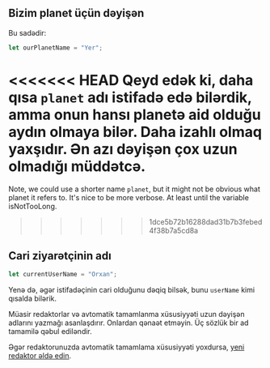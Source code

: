## Bizim planet üçün dəyişən

Bu sadədir:

```js
let ourPlanetName = "Yer";
```

<<<<<<< HEAD
Qeyd edək ki, daha qısa `planet` adı istifadə edə bilərdik, amma onun hansı planetə aid olduğu aydın olmaya bilər. Daha izahlı olmaq yaxşıdır. Ən azı dəyişən çox uzun olmadığı müddətcə.
=======
Note, we could use a shorter name `planet`, but it might not be obvious what planet it refers to. It's nice to be more verbose. At least until the variable isNotTooLong.
>>>>>>> 1dce5b72b16288dad31b7b3febed4f38b7a5cd8a

## Cari ziyarətçinin adı

```js
let currentUserName = "Orxan";
```

Yenə də, əgər istifadəçinin cari olduğunu dəqiq bilsək, bunu `userName` kimi qısalda bilərik.

Müasir redaktorlar və avtomatik tamamlanma xüsusiyyəti uzun dəyişən adlarını yazmağı asanlaşdırır. Onlardan qənaət etməyin. Üç sözlük bir ad tamamilə qəbul ediləndir.

Əgər redaktorunuzda avtomatik tamamlama xüsusiyyəti yoxdursa, [yeni redaktor əldə edin](/code-editors).
